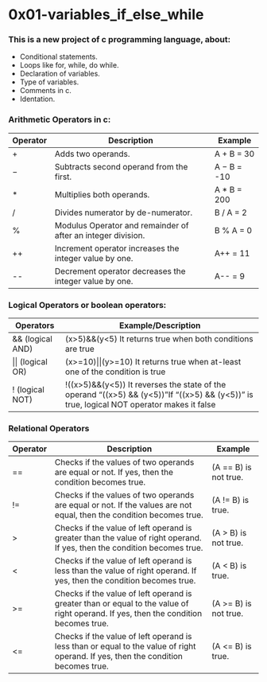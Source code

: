 # 0x01-variables_if_else_while
### This is a new project of c programming language, about:
 - Conditional statements.
 - Loops like for, while, do while.
 - Declaration of variables.
 - Type of variables.
 - Comments in c.
 - Identation.

### Arithmetic Operators in c:

|Operator	|	 Description						|	Example		|
|---------------|---------------------------------------------------------------|-----------------------|
|+ 		|Adds two operands.						|A + B = 30		|
|− 		|Subtracts second operand from the first.			|A − B = -10		|
|*		|Multiplies both operands.     	  				|A * B = 200		|
|/ 		|Divides numerator by de-numerator.  				|B / A = 2		|
|% 		|Modulus Operator and remainder of after an integer division.	|B % A = 0		|
|++ 		|Increment operator increases the integer value by one. 	|A++ = 11		|
|-- 		|Decrement operator decreases the integer value by one. 	|A-- = 9		|

### Logical Operators or boolean operators:

|   	    Operators  	      |			Example/Description							                                                |
|-----------------------------|-----------------------------------------------------------------------------------------------------------------------------------------|
|	&& (logical AND)      |(x>5)&&(y<5) It returns true when both conditions are true		  								|
|      \|\| (logical OR)      |(x>=10)\|\|(y>=10) It returns true when at-least one of the condition is true								|
|        ! (logical NOT)      |!((x>5)&&(y<5)) It reverses the state of the operand “((x>5) && (y<5))”If “((x>5) && (y<5))” is true, logical NOT operator makes it false|

### Relational Operators

|   	       Operator			|						Description   					        	                     |			    Example	                      |
|---------------------------------------|------------------------------------------------------------------------------------------------------------------------------------|--------------------------------------------------------|
|		   ==		 	|Checks if the values of two operands are equal or not. If yes, then the condition becomes true.                                     | (A == B) is not true.                                  |
|		   != 	       		|Checks if the values of two operands are equal or not. If the values are not equal, then the condition becomes true.         	     | (A != B) is true.				      |
|		   > 	       		|Checks if the value of left operand is greater than the value of right operand. If yes, then the condition becomes true.     	     | (A > B) is not true.				      |
|		   < 	 		|Checks if the value of left operand is less than the value of right operand. If yes, then the condition becomes true. 	      	     | (A < B) is true.					      |
|		   >= 	       		|Checks if the value of left operand is greater than or equal to the value of right operand. If yes, then the condition becomes true.| (A >= B) is not true.			  	      |
|		   <= 	       		|Checks if the value of left operand is less than or equal to the value of right operand. If yes, then the condition becomes true.   | (A <= B) is true.				      |
